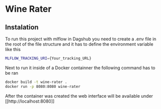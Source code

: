 # Wine Rater

## Instalation

To run this project with mlflow in Dagshub you need to create a .env file in the root of the file structure and it has to define the environment variable like this

``` bash
MLFLOW_TRACKING_URI={Your_tracking_URL}
```

Next to run it inside of a Docker containner the following command has to be ran

``` bash
docker build -t wine-rater .
docker run -p 8080:8080 wine-rater
```

After the container was created the web interface will be available under [[http://localhost:8080]]
